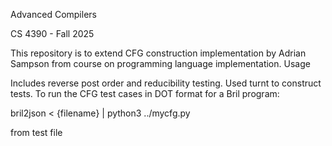 Advanced Compilers

CS 4390 - Fall 2025

This repository is to extend CFG construction implementation by Adrian Sampson from course on programming language implementation.
Usage

Includes reverse post order and reducibility testing.
Used turnt to construct tests.
To run the CFG test cases in DOT format for a Bril program:

bril2json < {filename} | python3 ../mycfg.py

from test file
